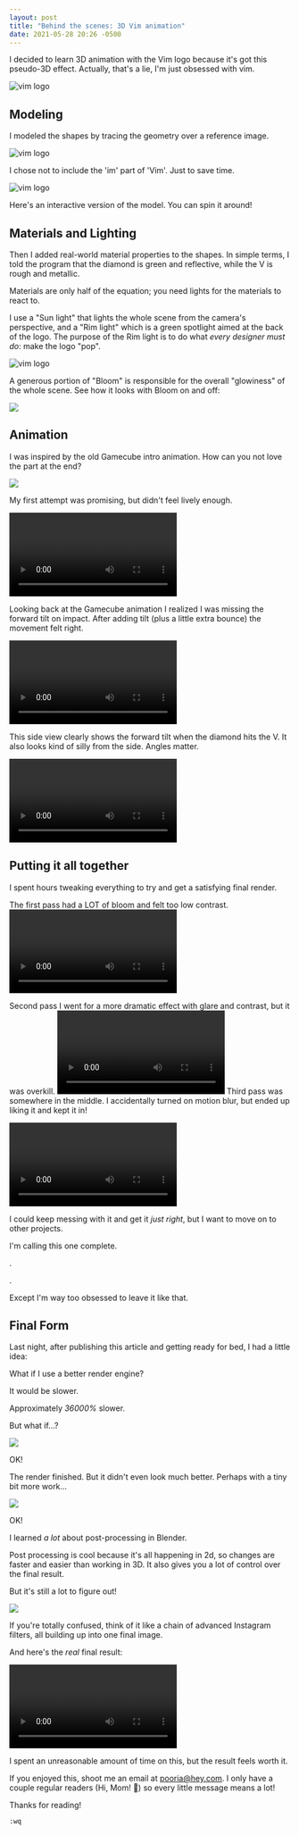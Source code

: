 ```yaml
---
layout: post
title: "Behind the scenes: 3D Vim animation"
date: 2021-05-28 20:26 -0500
---
```


I decided to learn 3D animation with the Vim logo because it's got this pseudo-3D effect. Actually, that's a lie, I'm just obsessed with vim. 

![vim logo](/assets/images/posts/vim-logo.png)

## Modeling

I modeled the shapes by tracing the geometry over a reference image.

![vim logo](/assets/images/posts/logo-wireframe-1.png)

I chose not to include the 'im' part of 'Vim'. Just to save time.

![vim logo](/assets/images/posts/logo-wireframe-2.gif)

Here's an interactive version of the model. You can spin it around!

<script type="module" src="https://unpkg.com/@google/model-viewer/dist/model-viewer.min.js"></script>

<div class="resp-container">
<model-viewer
    class="resp-iframe"
    src="/assets/models/vim.glb"
    poster="/assets/models/vim-poster.png"
    disable-zoom
    camera-controls
    auto-rotate-delay='0'
    interaction-prompt-threshold="1000"
    ar 
    ar-modes="webxr scene-viewer quick-look"
    auto-rotate >
</model-viewer>
</div>

## Materials and Lighting

Then I added real-world material properties to the shapes. In simple terms, I told the program that the diamond is green and reflective, while the V is rough and metallic.

Materials are only half of the equation; you need lights for the materials to react to. 

I use a "Sun light" that lights the whole scene from the camera's perspective, and a "Rim light" which is a green spotlight aimed at the back of the logo. The purpose of the Rim light is to do what *every designer must do*: make the logo "pop". 

![vim logo](/assets/images/posts/vim-lights.png)

A generous portion of "Bloom" is responsible for the overall "glowiness" of the whole scene. See how it looks with Bloom on and off:

![](/assets/images/posts/bloom-toggle.gif)

## Animation

I was inspired by the old Gamecube intro animation. How can you not love the part at the end?

![](/assets/images/posts/gamecube.gif)

My first attempt was promising, but didn't feel lively enough.

<video controls>
    <source src="/assets/images/posts/without-tilt.mp4"
            type="video/mp4">
    Sorry, your browser doesn't support embedded videos.
</video>

Looking back at the Gamecube animation I realized I was missing the forward tilt on impact. After adding tilt (plus a little extra bounce) the movement felt right.

<video controls>
    <source src="/assets/images/posts/with-tilt.mp4"
            type="video/mp4">
    Sorry, your browser doesn't support embedded videos.
</video>

This side view clearly shows the forward tilt when the diamond hits the V. It also looks kind of silly from the side. Angles matter.

<video controls>
    <source src="/assets/images/posts/tilt-side.mp4"
            type="video/mp4">
    Sorry, your browser doesn't support embedded videos.
</video>

## Putting it all together

I spent hours tweaking everything to try and get a satisfying final render. 

The first pass had a LOT of bloom and felt too low contrast.
<video controls>
    <source src="/assets/images/posts/first-pass.mp4"
            type="video/mp4">
    Sorry, your browser doesn't support embedded videos.
</video>

Second pass I went for a more dramatic effect with glare and contrast, but it was overkill.
<video controls>
    <source src="/assets/images/posts/second-pass.mp4"
            type="video/mp4">
    Sorry, your browser doesn't support embedded videos.
</video>
Third pass was somewhere in the middle. I accidentally turned on motion blur, but ended up liking it and kept it in! 


<video controls>
    <source src="/assets/images/posts/third-pass.mp4"
            type="video/mp4">
    Sorry, your browser doesn't support embedded videos.
</video>

I could keep messing with it and get it *just right*, but I want to move on to other projects. 

I'm calling this one complete.

.

.

Except I'm way too obsessed to leave it like that.

## Final Form

Last night, after publishing this article and getting ready for bed, I had a little idea:

What if I use a better render engine? 

It would be slower.

Approximately *36000%* slower.

But what if...?

![](/assets/images/posts/one-eternity-later.jpg)

OK!

The render finished. But it didn't even look much better. Perhaps with a tiny bit more work...

![](/assets/images/posts/5-hours-later.jpg)

OK!

I learned *a lot* about post-processing in Blender.

Post processing is cool because it's all happening in 2d, so changes are faster and easier than working in 3D. It also gives you a lot of control over the final result.

But it's still a lot to figure out!

![](/assets/images/posts/vim-compositing.png)

If you're totally confused, think of it like a chain of advanced Instagram filters, all building up into one final image.

And here's the *real* final result:

<video controls>
    <source src="/assets/images/posts/vim-final.mp4"
            type="video/mp4">
    Sorry, your browser doesn't support embedded videos.
</video>

I spent an unreasonable amount of time on this, but the result feels worth it.

If you enjoyed this, shoot me an email at [pooria@hey.com](mailto:pooria@hey.com). I only have a couple regular readers (Hi, Mom! 👋) so every little message means a lot!

Thanks for reading! 

`:wq`
